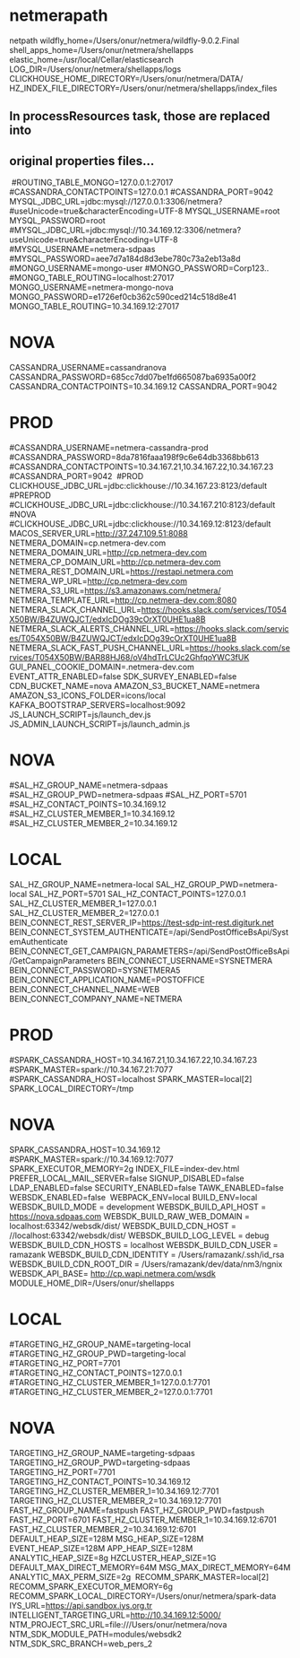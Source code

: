 # netmerapath
netpath
wildfly_home=/Users/onur/netmera/wildfly-9.0.2.Final
shell_apps_home=/Users/onur/netmera/shellapps
elastic_home=/usr/local/Cellar/elasticsearch
LOG_DIR=/Users/onur/netmera/shellapps/logs
​
CLICKHOUSE_HOME_DIRECTORY=/Users/onur/netmera/DATA/
​
HZ_INDEX_FILE_DIRECTORY=/Users/onur/netmera/shellapps/index_files
​
## In processResources task, those are replaced into
## original properties files...
​
#ROUTING_TABLE_MONGO=127.0.0.1:27017
#CASSANDRA_CONTACTPOINTS=127.0.0.1
#CASSANDRA_PORT=9042
​
MYSQL_JDBC_URL=jdbc\:mysql\://127.0.0.1\:3306/netmera?#useUnicode=true&characterEncoding=UTF-8
MYSQL_USERNAME=root
MYSQL_PASSWORD=root
#MYSQL_JDBC_URL=jdbc\:mysql\://10.34.169.12\:3306/netmera?useUnicode=true&characterEncoding=UTF-8
#MYSQL_USERNAME=netmera-sdpaas
#MYSQL_PASSWORD=aee7d7a184d8d3ebe780c73a2eb13a8d
​
​
#MONGO_USERNAME=mongo-user
#MONGO_PASSWORD=Corp123..
#MONGO_TABLE_ROUTING=localhost:27017
MONGO_USERNAME=netmera-mongo-nova
MONGO_PASSWORD=e1726ef0cb362c590ced214c518d8e41
MONGO_TABLE_ROUTING=10.34.169.12:27017
​
# NOVA
CASSANDRA_USERNAME=cassandranova
CASSANDRA_PASSWORD=685cc7dd07be1fd665087ba6935a00f2
CASSANDRA_CONTACTPOINTS=10.34.169.12
CASSANDRA_PORT=9042
​
# PROD
#CASSANDRA_USERNAME=netmera-cassandra-prod
#CASSANDRA_PASSWORD=8da7816faaa198f9c6e64db3368bb613
#CASSANDRA_CONTACTPOINTS=10.34.167.21,10.34.167.22,10.34.167.23
#CASSANDRA_PORT=9042
​
#PROD
CLICKHOUSE_JDBC_URL=jdbc\:clickhouse\://10.34.167.23\:8123/default
#PREPROD
#CLICKHOUSE_JDBC_URL=jdbc\:clickhouse\://10.34.167.210\:8123/default
#NOVA
#CLICKHOUSE_JDBC_URL=jdbc\:clickhouse\://10.34.169.12\:8123/default
​
MACOS_SERVER_URL=http://37.247.109.51:8088
​
​
NETMERA_DOMAIN=cp.netmera-dev.com
NETMERA_DOMAIN_URL=http://cp.netmera-dev.com
NETMERA_CP_DOMAIN_URL=http://cp.netmera-dev.com
NETMERA_REST_DOMAIN_URL=https://restapi.netmera.com
NETMERA_WP_URL=http://cp.netmera-dev.com
NETMERA_S3_URL=https://s3.amazonaws.com/netmera/
NETMERA_TEMPLATE_URL=http://cp.netmera-dev.com:8080
NETMERA_SLACK_CHANNEL_URL=https://hooks.slack.com/services/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
NETMERA_SLACK_ALERTS_CHANNEL_URL=https://hooks.slack.com/services/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
NETMERA_SLACK_FAST_PUSH_CHANNEL_URL=https://hooks.slack.com/services/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
GUI_PANEL_COOKIE_DOMAIN=.netmera-dev.com
EVENT_ATTR_ENABLED=false
SDK_SURVEY_ENABLED=false
​
CDN_BUCKET_NAME=nova
AMAZON_S3_BUCKET_NAME=netmera
AMAZON_S3_ICONS_FOLDER=icons/local
KAFKA_BOOTSTRAP_SERVERS=localhost:9092
JS_LAUNCH_SCRIPT=js/launch_dev.js
JS_ADMIN_LAUNCH_SCRIPT=js/launch_admin.js
​
​
# NOVA
#SAL_HZ_GROUP_NAME=netmera-sdpaas
#SAL_HZ_GROUP_PWD=netmera-sdpaas
#SAL_HZ_PORT=5701
#SAL_HZ_CONTACT_POINTS=10.34.169.12
#SAL_HZ_CLUSTER_MEMBER_1=10.34.169.12
#SAL_HZ_CLUSTER_MEMBER_2=10.34.169.12
​
# LOCAL
SAL_HZ_GROUP_NAME=netmera-local
SAL_HZ_GROUP_PWD=netmera-local
SAL_HZ_PORT=5701
SAL_HZ_CONTACT_POINTS=127.0.0.1
SAL_HZ_CLUSTER_MEMBER_1=127.0.0.1
SAL_HZ_CLUSTER_MEMBER_2=127.0.0.1
​
BEIN_CONNECT_REST_SERVER_IP=https://test-sdp-int-rest.digiturk.net
BEIN_CONNECT_SYSTEM_AUTHENTICATE=/api/SendPostOfficeBsApi/SystemAuthenticate
BEIN_CONNECT_GET_CAMPAIGN_PARAMETERS=/api/SendPostOfficeBsApi/GetCampaignParameters
BEIN_CONNECT_USERNAME=SYSNETMERA
BEIN_CONNECT_PASSWORD=SYSNETMERA5
BEIN_CONNECT_APPLICATION_NAME=POSTOFFICE
BEIN_CONNECT_CHANNEL_NAME=WEB
BEIN_CONNECT_COMPANY_NAME=NETMERA
​
# PROD
#SPARK_CASSANDRA_HOST=10.34.167.21,10.34.167.22,10.34.167.23
#SPARK_MASTER=spark://10.34.167.21:7077
#SPARK_CASSANDRA_HOST=localhost
SPARK_MASTER=local[2]
SPARK_LOCAL_DIRECTORY=/tmp
​
# NOVA
SPARK_CASSANDRA_HOST=10.34.169.12
#SPARK_MASTER=spark://10.34.169.12:7077
SPARK_EXECUTOR_MEMORY=2g
INDEX_FILE=index-dev.html
PREFER_LOCAL_MAIL_SERVER=false
SIGNUP_DISABLED=false
LDAP_ENABLED=false
SECURITY_ENABLED=false
TAWK_ENABLED=false
WEBSDK_ENABLED=false
​
WEBPACK_ENV=local
BUILD_ENV=local
WEBSDK_BUILD_MODE = development
WEBSDK_BUILD_API_HOST = https://nova.sdpaas.com
WEBSDK_BUILD_RAW_WEB_DOMAIN = localhost:63342/websdk/dist/
WEBSDK_BUILD_CDN_HOST = //localhost:63342/websdk/dist/
WEBSDK_BUILD_LOG_LEVEL = debug
WEBSDK_BUILD_CDN_HOSTS = localhost
WEBSDK_BUILD_CDN_USER = ramazank
WEBSDK_BUILD_CDN_IDENTITY = /Users/ramazank/.ssh/id_rsa
WEBSDK_BUILD_CDN_ROOT_DIR = /Users/ramazank/dev/data/nm3/ngnix
WEBSDK_API_BASE= http://cp.wapi.netmera.com/wsdk
MODULE_HOME_DIR=/Users/onur/shellapps
​
​
# LOCAL
#TARGETING_HZ_GROUP_NAME=targeting-local
#TARGETING_HZ_GROUP_PWD=targeting-local
#TARGETING_HZ_PORT=7701
#TARGETING_HZ_CONTACT_POINTS=127.0.0.1
#TARGETING_HZ_CLUSTER_MEMBER_1=127.0.0.1:7701
#TARGETING_HZ_CLUSTER_MEMBER_2=127.0.0.1:7701
​
# NOVA
TARGETING_HZ_GROUP_NAME=targeting-sdpaas
TARGETING_HZ_GROUP_PWD=targeting-sdpaas
TARGETING_HZ_PORT=7701
TARGETING_HZ_CONTACT_POINTS=10.34.169.12
TARGETING_HZ_CLUSTER_MEMBER_1=10.34.169.12:7701
TARGETING_HZ_CLUSTER_MEMBER_2=10.34.169.12:7701
​
FAST_HZ_GROUP_NAME=fastpush
FAST_HZ_GROUP_PWD=fastpush
FAST_HZ_PORT=6701
FAST_HZ_CLUSTER_MEMBER_1=10.34.169.12:6701
FAST_HZ_CLUSTER_MEMBER_2=10.34.169.12:6701
​
​
DEFAULT_HEAP_SIZE=128M
MSG_HEAP_SIZE=128M
EVENT_HEAP_SIZE=128M
APP_HEAP_SIZE=128M
ANALYTIC_HEAP_SIZE=8g
HZCLUSTER_HEAP_SIZE=1G
DEFAULT_MAX_DIRECT_MEMORY=64M
MSG_MAX_DIRECT_MEMORY=64M
ANALYTIC_MAX_PERM_SIZE=2g
​
RECOMM_SPARK_MASTER=local[2]
RECOMM_SPARK_EXECUTOR_MEMORY=6g
RECOMM_SPARK_LOCAL_DIRECTORY=/Users/onur/netmera/spark-data
​
IYS_URL=https://api.sandbox.iys.org.tr
​
INTELLIGENT_TARGETING_URL=http://10.34.169.12:5000/
​
NTM_PROJECT_SRC_URL=file:///Users/onur/netmera/nova
NTM_SDK_MODULE_PATH=modules/websdk2
NTM_SDK_SRC_BRANCH=web_pers_2
